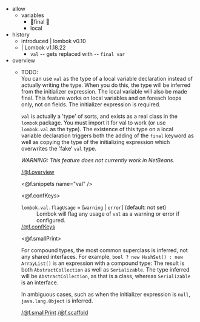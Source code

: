 * allow
  * variables
    * 👀final 👀
    * local
* history
  * introduced | lombok v0.10
  * | Lombok v1.18.22
    * `val` -- gets replaced with -- `final var`
* overview
  * TODO:	
              You can use <code>val</code> as the type of a local variable declaration instead of actually writing the type. When you do this, the type will be inferred from the initializer expression. The local variable will also be made final. This feature works on local variables and on foreach loops only, not on fields. The initializer expression is required.
          </p><p>
              <code>val</code> is actually a 'type' of sorts, and exists as a real class in the <code>lombok</code> package. You must import it for val to work (or use <code>lombok.val</code> as the type). The existence of this type on a local variable declaration triggers both the adding of the <code>final</code> keyword as well as copying the type of the initializing expression which overwrites the 'fake' <code>val</code> type.
          </p><p>
              <em>WARNING: This feature does not currently work in NetBeans.</em>
          </p>
      </@f.overview>

      <@f.snippets name="val" />

      <@f.confKeys>
          <dt>
              <code>lombok.val.flagUsage</code> = [<code>warning</code> | <code>error</code>] (default: not set)
          </dt><dd>
              Lombok will flag any usage of <code>val</code> as a warning or error if configured.
          </dd>
      </@f.confKeys>

      <@f.smallPrint>
          <p>
              For compound types, the most common superclass is inferred, not any shared interfaces. For example, <code>bool ? new HashSet() : new ArrayList()</code> is an expression with a compound type: The result is both <code>AbstractCollection</code> as well as <code>Serializable</code>. The type inferred will be <code>AbstractCollection</code>, as that is a class, whereas <code>Serializable</code> is an interface.
          </p><p>
              In ambiguous cases, such as when the initializer expression is <code>null</code>, <code>java.lang.Object</code> is inferred.
          </p>
      </@f.smallPrint>
</@f.scaffold>
